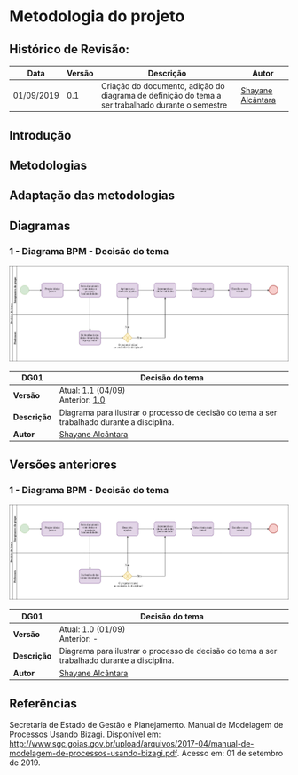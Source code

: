 # Metodologia do projeto

## Histórico de Revisão:
|Data|Versão|Descrição|Autor|
|-|-|-|-|
|01/09/2019|0.1|Criação do documento, adição do diagrama de definição do tema a ser trabalhado durante o semestre | [Shayane Alcântara](https://github.com/shayanealcantara)|

## Introdução

## Metodologias 

## Adaptação das metodologias

## Diagramas

### 1 - Diagrama BPM - Decisão do tema

![decisao-do-tema](../images/diagramas-bpm/decisao-do-tema-v2.jpg)

 **DG01** | **Decisão do tema**  |
|--|--|
| **Versão**| Atual: 1.1 (04/09) <br> Anterior: [1.0](#1-diagrama-bpm-decisao-do-tema_1) | 
| **Descrição** | Diagrama para ilustrar o processo de decisão do tema a ser trabalhado durante a disciplina. | 
|**Autor**| [Shayane Alcântara](https://github.com/shayanealcantara) |


## Versões anteriores

### 1 - Diagrama BPM - Decisão do tema
![decisao-do-tema](../images/diagramas-bpm/decisao-do-tema-v1.jpg)

 **DG01** | **Decisão do tema**  |
|--|--|
| **Versão**| Atual: 1.0 (01/09) <br> Anterior: - | 
| **Descrição** | Diagrama para ilustrar o processo de decisão do tema a ser trabalhado durante a disciplina. | 
|**Autor**| [Shayane Alcântara](https://github.com/shayanealcantara) |

## Referências

Secretaria de Estado de Gestão e Planejamento. Manual de Modelagem de Processos Usando Bizagi. Disponível em: <http://www.sgc.goias.gov.br/upload/arquivos/2017-04/manual-de-modelagem-de-processos-usando-bizagi.pdf>. Acesso em: 01 de setembro de 2019.
